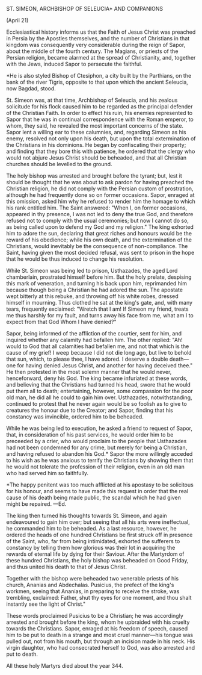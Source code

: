 
ST. SIMEON, ARCHBISHOP OF SELEUCIA\* AND COMPANIONS

(April 21)

Ecclesiastical history informs us that the Faith of Jesus Christ was preached in Persia by the Apostles themselves, and the number of Christians in that kingdom was consequently very considerable during the reign of Sapor, about the middle of the fourth century. The Magians, or priests of the Persian religion, became alarmed at the spread of Christianity, and, together with the Jews, induced Sapor to persecute the faithful.

\*He is also styled Bishop of Ctesiphon, a city built by the Parthians, on the bank of the river Tigris, opposite to that upon which the ancient Seleucia, now Bagdad, stood.

St. Simeon was, at that time, Archbishop of Seleucia, and his zealous solicitude for his flock caused him to be regarded as the principal defender of the Christian Faith. In order to effect his ruin, his enemies represented to Sapor that he was in continual correspondence with the Roman emperor, to whom, they said, he revealed the most important concerns of the state. Sapor lent a willing ear to these calumnies, and, regarding Simeon as his enemy, resolved not only upon his death, but upon the total extermination of the Christians in his dominions. He began by confiscating their property; and finding that they bore this with patience, he ordered that the clergy who would not abjure Jesus Christ should be beheaded, and that all Christian churches should be levelled to the ground.

The holy bishop was arrested and brought before the tyrant; but, lest it should be thought that he was about to ask pardon for having preached the Christian religion, he did not comply with the Persian custom of prostration, although he had frequently done so on former occasions. Sapor, enraged at this omission, asked him why he refused to render him the homage to which his rank entitled him. The Saint answered: \"When I, on former occasions, appeared in thy presence, I was not led to deny the true God, and therefore refused not to comply with the usual ceremonies; but now I cannot do so, as being called upon to defend my God and my religion.\" The king exhorted him to adore the sun, declaring that great riches and honours would be the reward of his obedience; while his own death, and the extermination of the Christians, would inevitably be the consequence of non-compliance. The Saint, having given the most decided refusal, was sent to prison in the hope that he would be thus induced to change his resolution.

While St. Simeon was being led to prison, Usthazades, the aged Lord chamberlain, prostrated himself before him. But the holy prelate, despising this mark of veneration, and turning his back upon him, reprimanded him because though being a Christian he had adored the sun. The apostate wept bitterly at this rebuke, and throwing off his white robes, dressed himself in mourning. Thus clothed he sat at the king\'s gate, and, with many tears, frequently exclaimed: \"Wretch that I am! If Simeon my friend, treats me thus harshly for my fault, and turns away his face from me, what am I to expect from that God Whom I have denied?\"

Sapor, being informed of the affliction of the courtier, sent for him, and inquired whether any calamity had befallen him. The other replied: \"Ah! would to God that all calamities had befallen me, and not that which is the cause of my grief! I weep because I did not die long ago, but live to behold that sun, which, to please thee, I have adored. I deserve a double death—one for having denied Jesus Christ, and another for having deceived thee.\" He then protested in the most solemn manner that he would never, henceforward, deny his God. The king became infuriated at these words, and believing that the Christians had turned his head, swore that he would put them all to death; entertaining, however, some compassion for the poor old man, he did all he could to gain him over. Usthazades, notwithstanding, continued to protest that he never again would be so foolish as to give to creatures the honour due to the Creator; and Sapor, finding that his constancy was invincible, ordered him to be beheaded.

While he was being led to execution, he asked a friend to request of Sapor, that, in consideration of his past services, he would order him to be preceeded by a crier, who would proclaim to the people that Usthazades had not been condemned for any crime, but merely for being a Christian, and having refused to abandon his God.\* Sapor the more willingly acceded to his wish as he was anxious to terrify the Christians by showing them that he would not tolerate the profession of their religion, even in an old man who had served him so faithfully.

\*The happy penitent was too much afflicted at his apostasy to be solicitous for his honour, and seems to have made this request in order that the real cause of his death being made public, the scandal which he had given might be repaired. —Ed.

The king then turned his thoughts towards St. Simeon, and again endeavoured to gain him over; but seeing that all his arts were ineffectual, he commanded him to be beheaded. As a last resource, however, he ordered the heads of one hundred Christians be first struck off in presence of the Saint, who, far from being intimidated, exhorted the sufferers to constancy by telling them how glorious was their lot in acquiring the rewards of eternal life by dying for their Saviour. After the Martyrdom of these hundred Christians, the holy bishop was beheaded on Good Friday, and thus united his death to that of Jesus Christ.

Together with the bishop were beheaded two venerable priests of his church, Ananias and Abdechalas. Pusicius, the prefect of the king\'s workmen, seeing that Ananias, in preparing to receive the stroke, was trembling, exclaimed: Father, shut thy eyes for one moment, and thou shalt instantly see the light of Christ.\"

These words proclaimed Pusicius to be a Christian; he was accordingly arrested and brought before the king, whom he upbraided with his cruelty towards the Christians. Sapor, enraged at his freedom of speech, caused him to be put to death in a strange and most cruel manner—his tongue was pulled out, not from his mouth, but through an incision made in his neck. His virgin daughter, who had consecrated herself to God, was also arrested and put to death.

All these holy Martyrs died about the year 344.

